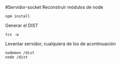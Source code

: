 #Servidor-socket
Reconstruir módulos de node

```
npm install
```

Generar el DIST

```
tcs -w
```

Levantar servidor, cualquiera de los de acontinuación

```
nodemon /dist
node /dist
```

